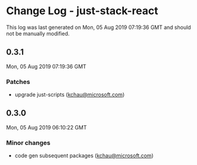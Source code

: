 # Change Log - just-stack-react

This log was last generated on Mon, 05 Aug 2019 07:19:36 GMT and should not be manually modified.

## 0.3.1
Mon, 05 Aug 2019 07:19:36 GMT

### Patches

- upgrade just-scripts (kchau@microsoft.com)

## 0.3.0
Mon, 05 Aug 2019 06:10:22 GMT

### Minor changes

- code gen subsequent packages (kchau@microsoft.com)
